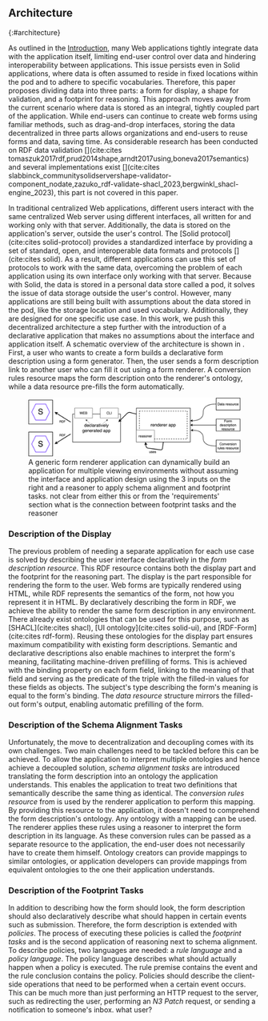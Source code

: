 ## Architecture
{:#architecture}

As outlined in the [Introduction](#introduction), many Web applications tightly integrate data with the application itself, limiting end-user control over data and hindering interoperability between applications.
This issue persists even in Solid applications, where data is often assumed to reside in fixed locations within the pod and to adhere to specific vocabularies.
Therefore, this paper proposes dividing data into three parts: a form for display, a shape for validation, and a footprint for reasoning.
This approach moves away from the current scenario where data is stored as an integral, tightly coupled part of the application.
While end-users can continue to create web forms using familiar methods, such as drag-and-drop interfaces, storing the data decentralized in three parts allows organizations and end-users to reuse forms and data, saving time.
As considerable research has been conducted on RDF data validation [](cite:cites tomaszuk2017rdf,prud2014shape,arndt2017using,boneva2017semantics) and several implementations exist [](cite:cites slabbinck_communitysolidservershape-validator-component_nodate,zazuko_rdf-validate-shacl_2023,bergwinkl_shacl-engine_2023), this part is not covered in this paper.

In traditional centralized Web applications, different users interact with the same centralized Web server using different interfaces, all written for and working only with that server.
Additionally, the data is stored on the application's server, outside the user's control.
The [Solid protocol](cite:cites solid-protocol) provides a standardized interface by providing a set of standard, open, and interoperable data formats and protocols [](cite:cites solid).
As a result, different applications can use this set of protocols to work with the same data, overcoming the problem of each application using its own interface only working with that server.
Because with Solid, the data is stored in a personal data store called a pod, it solves the issue of data storage outside the user's control.
However, many applications are still being built with assumptions about the data stored in the pod, like the storage location and used vocabulary.
Additionally, they are designed for one specific use case.
In this work, we push this decentralized architecture a step further with the introduction of a declarative application that makes no assumptions about the interface and application itself.
A schematic overview of the architecture is shown in [](#fig:renderer-architecture).
First, a user who wants to create a form builds a declarative form description using a form generator.
Then, the user sends a form description link to another user who can fill it out using a form renderer.
A conversion rules resource maps the form description onto the renderer's ontology, while a data resource pre-fills the form automatically.

<figure id="fig:renderer-architecture">
<img src="img/stage-2.svg" alt="[Figure of high level architecture of declarative applications]" />
<figcaption markdown="block">
A generic form renderer application can dynamically build an application for multiple viewing environments without assuming the interface and application design using the 3 inputs on the right and a reasoner to apply schema alignment and footprint tasks.
<span class="comment" data-author="BE">
not clear from either this or from the 'requirements' section what is the connection between footprint tasks and the reasoner
</span>
</figcaption>
</figure>


### Description of the Display

The previous problem of needing a separate application for each use case is solved by describing the user interface declaratively in the *form description resource*.
This RDF resource contains both the display part and the footprint for the reasoning part.
The display is the part responsible for rendering the form to the user.
Web forms are typically rendered using HTML, while RDF represents the semantics of the form, not how you represent it in HTML.
By declaratively describing the form in RDF, we achieve the ability to render the same form description in any environment.
There already exist ontologies that can be used for this purpose, such as [SHACL](cite:cites shacl), [UI ontology](cite:cites solid-ui), and [RDF-Form](cite:cites rdf-form).
Reusing these ontologies for the display part ensures maximum compatibility with existing form descriptions.
Semantic and declarative descriptions also enable machines to interpret the form's meaning, facilitating machine-driven prefilling of forms.
This is achieved with the binding property on each form field, linking to the meaning of that field and serving as the predicate of the triple with the filled-in values for these fields as objects.
The subject's type describing the form's meaning is equal to the form's binding.
The *data resource* structure mirrors the filled-out form's output, enabling automatic prefilling of the form.


### Description of the Schema Alignment Tasks

Unfortunately, the move to decentralization and decoupling comes with its own challenges.
Two main challenges need to be tackled before this can be achieved.
To allow the application to interpret multiple ontologies and hence achieve a decoupled solution, *schema alignment tasks* are introduced translating the form description into an ontology the application understands.
This enables the application to treat two definitions that semantically describe the same thing as identical.
The *conversion rules resource* from [](#fig:renderer-architecture) is used by the renderer application to perform this mapping.
By providing this resource to the application, it doesn't need to comprehend the form description's ontology.
Any ontology with a mapping can be used.
The renderer applies these rules using a reasoner to interpret the form description in its language.
As these conversion rules can be passed as a separate resource to the application, the end-user does not necessarily have to create them himself. 
Ontology creators can provide mappings to similar ontologies, or application developers can provide mappings from equivalent ontologies to the one their application understands.


### Description of the Footprint Tasks

In addition to describing how the form should look, the form description should also declaratively describe what should happen in certain events such as submission.
Therefore, the form description is extended with *policies*.
The process of executing these policies is called the *footprint tasks* and is the second application of reasoning next to schema alignment.
To describe policies, two languages are needed: a *rule language* and a *policy language*.
The policy language describes what should actually happen when a policy is executed.
The rule premise contains the event and the rule conclusion contains the policy.
Policies should describe the client-side operations that need to be performed when a certain event occurs.
This can be much more than just performing an HTTP request to the server, such as redirecting the user, performing an *N3 Patch* request, or sending a notification to someone's inbox.
<span class="comment" data-author="BE">
what user?
</span>